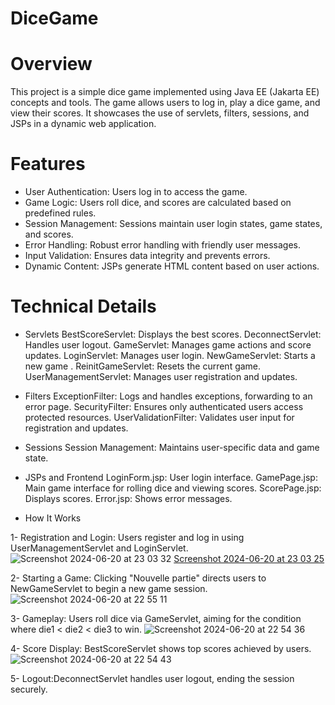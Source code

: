 # DiceGame
# Overview
This project is a simple dice game implemented using Java EE (Jakarta EE) concepts and tools. The game allows users to log in, play a dice game, and view their scores. It showcases the use of servlets, filters, sessions, and JSPs in a dynamic web application.

# Features
- User Authentication: Users log in to access the game.
- Game Logic: Users roll dice, and scores are calculated based on predefined rules.
- Session Management: Sessions maintain user login states, game states, and scores.
- Error Handling: Robust error handling with friendly user messages.
- Input Validation: Ensures data integrity and prevents errors.
- Dynamic Content: JSPs generate HTML content based on user actions.
  
# Technical Details
- Servlets
BestScoreServlet: Displays the best scores.
DeconnectServlet: Handles user logout.
GameServlet: Manages game actions and score updates.
LoginServlet: Manages user login.
NewGameServlet: Starts a new game .
ReinitGameServlet: Resets the current game.
UserManagementServlet: Manages user registration and updates.

- Filters
ExceptionFilter: Logs and handles exceptions, forwarding to an error page.
SecurityFilter: Ensures only authenticated users access protected resources.
UserValidationFilter: Validates user input for registration and updates.

- Sessions
Session Management: Maintains user-specific data and game state.

- JSPs and Frontend
LoginForm.jsp: User login interface.
GamePage.jsp: Main game interface for rolling dice and viewing scores.
ScorePage.jsp: Displays scores.
Error.jsp: Shows error messages.

- How It Works

1- Registration and Login: Users register and log in using UserManagementServlet and LoginServlet.
![Screenshot 2024-06-20 at 23 03 32](https://github.com/AmmariHiba/DiceGame/assets/121461519/1b730c2e-714!f-4556-b1ab-51615c8feb3a)
[Screenshot 2024-06-20 at 23 03 25](https://github.com/AmmariHiba/DiceGame/assets/121461519/e558a24e-0413-4230-80ea-652ca40128ea)

2- Starting a Game: Clicking "Nouvelle partie" directs users to NewGameServlet to begin a new game session.
![Screenshot 2024-06-20 at 22 55 11](https://github.com/AmmariHiba/DiceGame/assets/121461519/624d0626-2018-4ec2-ae3a-357993fee97f)

3- Gameplay: Users roll dice via GameServlet, aiming for the condition where die1 < die2 < die3 to win.
![Screenshot 2024-06-20 at 22 54 36](https://github.com/AmmariHiba/DiceGame/assets/121461519/f873ff5f-faf4-4334-8fcd-f9521983267f)


4- Score Display: BestScoreServlet shows top scores achieved by users.
![Screenshot 2024-06-20 at 22 54 43](https://github.com/AmmariHiba/DiceGame/assets/121461519/76d4e9a5-a935-4ecd-847f-9e3a12f5f7a4)


5- Logout:DeconnectServlet handles user logout, ending the session securely.


  
